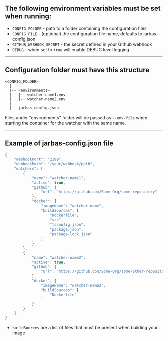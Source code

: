
## The following environment variables must be set when running:

- `CONFIG_FOLDER` - path to a folder containing the configuration files
- `CONFIG_FILE` - (optional) the configuration file name, defaults to jarbas-config.json
- `GITHUB_WEBHOOK_SECRET` - the secret defined in your Github webhook
- `DEBUG` - when set to `true` will enable DEBUG level logging

---
## Configuration folder must have this structure
```
<CONFIG_FOLDER>
  |
  |-- <environments>
  |   |-- watcher-name1.env
  |   |-- watcher-name2.env
  |
  |-- jarbas-config.json
```
Files under "environments" folder will be passed as `--env-file` when starting the container for the watcher with the same name.

---

## Example of jarbas-config.json file

``` js
{
    "webhookPort": "2199",
    "webhookPath": "/your/webhook/path",
    "watchers": [
        {
            "name": "watcher-name1",
            "active": true,
            "github": {
                "url": "https://github.com/Some-Org/some-repository"
            },
            "docker": {
                "imageName": "watcher-name",
                "buildSources": [
                    "Dockerfile",
                    "src",
                    "tsconfig.json",
                    "package.json",
                    "package-lock.json"
                ]
            }
        },
        {
            "name": "watcher-name2",
            "active": true,
            "github": {
                "url": "https://github.com/Some-Org/some-other-repository"
            },
            "docker": {
                "imageName": "watcher-name2",
                "buildSources": [
                    "Dockerfile"
                ]
            }
        }
    ]
}
```

- `buildSources` are a list of files that must be present when building your image
